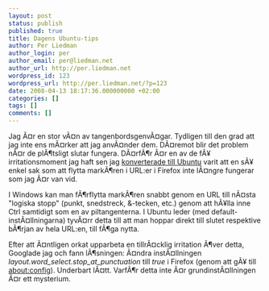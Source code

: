 ```yaml
---
layout: post
status: publish
published: true
title: Dagens Ubuntu-tips
author: Per Liedman
author_login: per
author_email: per@liedman.net
author_url: http://per.liedman.net
wordpress_id: 123
wordpress_url: http://per.liedman.net/?p=123
date: 2008-04-13 18:17:36.000000000 +02:00
categories: []
tags: []
comments: []
---
```

Jag Ã¤r en stor vÃ¤n av tangenbordsgenvÃ¤gar. Tydligen till den grad att jag inte ens mÃ¤rker att jag anvÃ¤nder dem. DÃ¤remot blir det problem nÃ¤r de plÃ¶tsligt slutar fungera. DÃ¤rfÃ¶r Ã¤r en av de fÃ¥ irritationsmoment jag haft sen jag <a href="http://per.liedman.net/?p=116">konverterade till Ubuntu</a> varit att en sÃ¥ enkel sak som att flytta markÃ¶ren i URL:er i Firefox inte lÃ¤ngre fungerar som jag Ã¤r van vid.

I Windows kan man fÃ¶rflytta markÃ¶ren snabbt genom en URL till nÃ¤sta "logiska stopp" (punkt, snedstreck, &-tecken, etc.) genom att hÃ¥lla inne Ctrl samtidigt som en av piltangenterna. I Ubuntu leder (med default-instÃ¤llningarna) tyvÃ¤rr detta till att man hoppar direkt till slutet respektive bÃ¶rjan av hela URL:en, till fÃ¶ga nytta.

Efter att Ã¤ntligen orkat upparbeta en tillrÃ¤cklig irritation Ã¶ver detta, Googlade jag och fann lÃ¶sningen: Ã¤ndra instÃ¤llningen <em>layout.word_select.stop_at_punctuation</em> till <em>true</em> i Firefox (genom att gÃ¥ till <a href="about:config">about:config</a>). Underbart lÃ¤tt. VarfÃ¶r detta inte Ã¤r grundinstÃ¤llningen Ã¤r ett mysterium.
